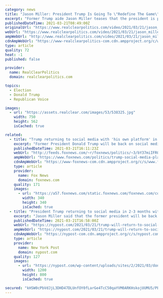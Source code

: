 ```yaml
---
category: news
title: "Jason Miller: President Trump Is Going To \"Redefine The Game\" With His Own Social Media Platform"
excerpt: "Former Trump aide Jason Miller teases that the president is planning to launch his own social media network in the next few months, saying it will be the \"hot ticket\" for the president's fans. \"Donald Trump obviously has been booted off Twitter and Facebook and Instagram,"
publishedDateTime: 2021-03-21T08:49:00Z
originalUrl: "https://www.realclearpolitics.com/video/2021/03/21/jason_miller_president_trump_is_going_to_redefine_the_game_with_his_own_social_media_platform.html"
webUrl: "https://www.realclearpolitics.com/video/2021/03/21/jason_miller_president_trump_is_going_to_redefine_the_game_with_his_own_social_media_platform.html"
ampWebUrl: "http://www.realclearpolitics.com/video/2021/03/21/jason_miller_president_trump_is_going_to_redefine_the_game_with_his_own_social_media_platform.amp.html"
cdnAmpWebUrl: "https://www-realclearpolitics-com.cdn.ampproject.org/c/www.realclearpolitics.com/video/2021/03/21/jason_miller_president_trump_is_going_to_redefine_the_game_with_his_own_social_media_platform.amp.html"
type: article
quality: 72
heat: -1
published: false

provider:
  name: RealClearPolitics
  domain: realclearpolitics.com

topics:
  - Election
  - Donald Trump
  - Republican Voice

images:
  - url: "https://assets.realclear.com/images/53/538325.jpg"
    width: 750
    height: 562
    isCached: true

related:
  - title: "Trump returning to social media with 'his own platform' in 2-3 months: adviser"
    excerpt: "Former President Donald Trump will be back on social media in the near future with his own service, according to one of his senior advisers."
    publishedDateTime: 2021-03-21T16:11:23Z
    webUrl: "http://feeds.foxnews.com/~r/foxnews/politics/~3/bY37miIFR0o/trump-social-media-platform-return-adviser"
    ampWebUrl: "https://www.foxnews.com/politics/trump-social-media-platform-return-adviser.amp"
    cdnAmpWebUrl: "https://www-foxnews-com.cdn.ampproject.org/c/s/www.foxnews.com/politics/trump-social-media-platform-return-adviser.amp"
    type: article
    provider:
      name: Fox News
      domain: foxnews.com
    quality: 171
    images:
      - url: "https://a57.foxnews.com/static.foxnews.com/foxnews.com/content/uploads/2021/03/340/340/RonnBlitzerHeadshot.jpg?ve=1&tl=1"
        width: 340
        height: 340
        isCached: true
  - title: "President Trump returning to social media in 2-3 months with own platform: top adviser"
    excerpt: "Jason Miller said that the former president will be back in two to three months, and will launch a new platform that he claimed would “completely redefine the game” and attract"
    publishedDateTime: 2021-03-21T16:58:00Z
    webUrl: "https://nypost.com/2021/03/21/trump-will-return-to-social-media-soon-on-new-platform-jason-miller/"
    ampWebUrl: "https://nypost.com/2021/03/21/trump-will-return-to-social-media-soon-on-new-platform-jason-miller/amp/"
    cdnAmpWebUrl: "https://nypost-com.cdn.ampproject.org/c/s/nypost.com/2021/03/21/trump-will-return-to-social-media-soon-on-new-platform-jason-miller/amp/"
    type: article
    provider:
      name: New York Post
      domain: nypost.com
    quality: 127
    images:
      - url: "https://nypost.com/wp-content/uploads/sites/2/2021/03/donald-trump-005.jpg?quality=90&strip=all&w=1200"
        width: 1200
        height: 800
        isCached: true

secured: "kHSW0cPbVdJjL3DHD47DLUnfOY0fLarGe4TcC50qaYVM0ARKHskojUUMU5/PE5O2NJE1BzaTlZcXtW9879pxCalOOrzw7VRnAW3CbtzFt2ycUehF1E0I4oS7mUuR9fJhrJjtJ3d32wfNvEWIpC1pORPq9kKAZOvykR3FihX1Pfvfsf5q+mMRnWvL0wt8JOMavw7md4dS7YhUTm/GmBFOpAc+jvsp5J/tb/PO71mnvXTlGVfG4KeG6V1zPkwpHq6Omc1Alp+r5TNmzayl/xzRpU4u3G1blGcrw0jRcM7k/Ewd7oez9IF9qZoBAl3Lo1oRN2JsYqIXGLVI0Kj9KC7S82jsLsM7V5fPc1FChXRA9ZA=;3me8KW8nW7WqCr762Y4Kbw=="
---
```



